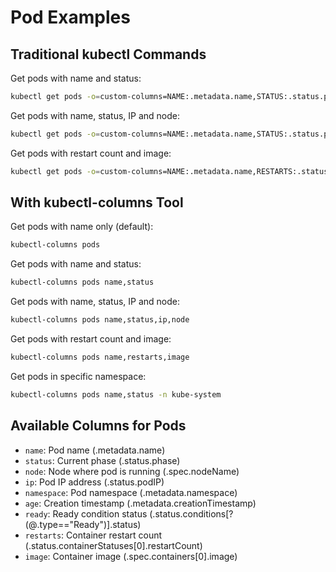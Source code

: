 # Pod Examples

## Traditional kubectl Commands

Get pods with name and status:

```bash
kubectl get pods -o=custom-columns=NAME:.metadata.name,STATUS:.status.phase
```

Get pods with name, status, IP and node:

```bash
kubectl get pods -o=custom-columns=NAME:.metadata.name,STATUS:.status.phase,IP:.status.podIP,NODE:.spec.nodeName
```

Get pods with restart count and image:

```bash
kubectl get pods -o=custom-columns=NAME:.metadata.name,RESTARTS:.status.containerStatuses[0].restartCount,IMAGE:.spec.containers[0].image
```

## With kubectl-columns Tool

Get pods with name only (default):

```bash
kubectl-columns pods
```

Get pods with name and status:

```bash
kubectl-columns pods name,status
```

Get pods with name, status, IP and node:

```bash
kubectl-columns pods name,status,ip,node
```

Get pods with restart count and image:

```bash
kubectl-columns pods name,restarts,image
```

Get pods in specific namespace:

```bash
kubectl-columns pods name,status -n kube-system
```

## Available Columns for Pods

- `name`: Pod name (.metadata.name)
- `status`: Current phase (.status.phase)
- `node`: Node where pod is running (.spec.nodeName)
- `ip`: Pod IP address (.status.podIP)
- `namespace`: Pod namespace (.metadata.namespace)
- `age`: Creation timestamp (.metadata.creationTimestamp)
- `ready`: Ready condition status (.status.conditions[?(@.type=="Ready")].status)
- `restarts`: Container restart count (.status.containerStatuses[0].restartCount)
- `image`: Container image (.spec.containers[0].image)
